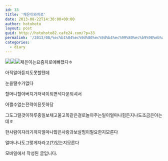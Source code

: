 ```yaml
---
id: 33
title: '채은이와치로'
date: 2013-08-22T14:30:00+00:00
author: hotohoto
layout: post
guid: http://hotohoto82.cafe24.com/?p=33
permalink: '/2013/08/%ec%b1%84%ec%9d%80%ec%9d%b4%ec%99%80%ec%b9%98%eb%a1%9c/'
categories:
  - diary
---
```

![](http://hotohoto82.cafe24.com/wp-content/uploads/1/cfile1.uf.25512C5052C4274E1E9090.jpg)![](http://hotohoto82.cafe24.com/wp-content/uploads/1/cfile7.uf.2528525052C4274E31AA48.jpg)![](http://hotohoto82.cafe24.com/wp-content/uploads/1/cfile25.uf.26692E5052C4274E148058.jpg)채은이는요즘치로에빠졌다ㅎ

아직알아듣지도못할텐데

눈을땔수가없다

할머니할아버지가저녁이되면넉다운되셔서

어쩔수없는전략이된듯하당

그도그럴것이하루종일보채고울고똑같은걸로놀아주는일이얼마나힘든지나도조금은아는데ㅎ

한사람이자라기까지얼마나많은사랑과보살핌이필요한지모른다

얼마나나도그렇게자라고(?)있는지모른다

모바일에서 작성된 글입니다.

